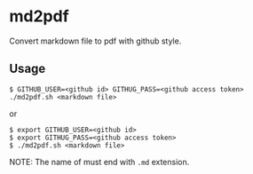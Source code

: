 # md2pdf

Convert markdown file to pdf with github style.

## Usage

```
$ GITHUB_USER=<github id> GITHUG_PASS=<github access token> ./md2pdf.sh <markdown file>
```
or

```
$ export GITHUB_USER=<github id>
$ export GITHUG_PASS=<github access token>
$ ./md2pdf.sh <markdown file>
```

NOTE: The name of <markdown file> must end with `.md` extension.
